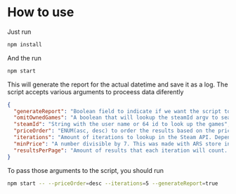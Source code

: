 # How to use

Just run
```sh
npm install
```

And the run
```sh
npm start
```

This will generate the report for the actual datetime and save it as a log.
The script accepts various arguments to proceess data diferently
```json
{
  "generateReport": "Boolean field to indicate if we want the script to create a report file. Default true",
  "omitOwnedGames": "A boolean that will lookup the steamId argv to search the user's games and skip those from the report",
  "steamId": "String with the user name or 64 id to look up the games",
  "priceOrder": "ENUM(asc, desc) to order the results based on the price. Default desc",
  "iterations": "Amount of iterations to lookup in the Steam API. Depends on the amount of game on sales, a good value would be between 15 and 20 to get all the games on the steam sales page",
  "minPrice": "A number divisible by 7. This was made with ARS store in mind... so, sorry not sorry",
  "resultsPerPage": "Amount of results that each iteration will count. The max amount can be 100",
}
```

To pass those arguments to the script, you should run
```sh
npm start -- --priceOrder=desc --iterations=5 --generateReport=true
```